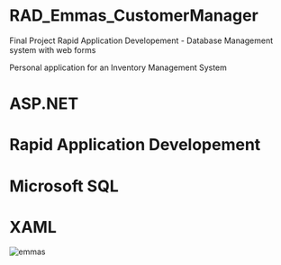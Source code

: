 # RAD_Emmas_CustomerManager
Final Project Rapid Application Developement - Database Management system with web forms

Personal application for an Inventory Management System

# ASP.NET
# Rapid Application Developement
# Microsoft SQL
# XAML


![emmas](https://user-images.githubusercontent.com/89307136/234752019-3b92eb51-01e7-4e9b-9f9e-3e469ad277ce.png)
